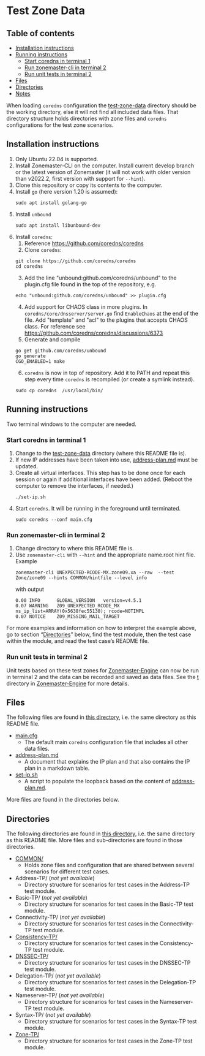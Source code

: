 # Test Zone Data

## Table of contents


* [Installation instructions](#installation-instructions)
* [Running instructions](#running-instructions)
  * [Start coredns in terminal 1](#start-coredns-in-terminal-1)
  * [Run zonemaster-cli in terminal 2](#run-zonemaster-cli-in-terminal-2)
  * [Run unit tests in terminal 2](#run-unit-tests-in-terminal-2)
* [Files](#files)
* [Directories](#directories)
* [Notes](#notes)

When loading `coredns` configuration the [test-zone-data] directory should be
the working directory, else it will not find all included data files. That
directory structure holds directories with zone files and `coredns` configurations
for the test zone scenarios.

## Installation instructions

1. Only Ubuntu 22.04 is supported.
2. Install Zonemaster-CLI on the computer. Install current develop branch or the
   latest version of Zonemaster (it will not work with older version than v2022.2,
   first version with support for `--hint`).
3. Clone this repository or copy its contents to the computer.
4. Install `go` (here version 1.20 is assumed):
   ```
   sudo apt install golang-go 
   ```
5. Install `unbound`
   ```
   sudo apt install libunbound-dev
   ```
6. Install `coredns`:
   1. Reference https://github.com/coredns/coredns
   2. Clone `coredns`:
   ```
   git clone https://github.com/coredns/coredns
   cd coredns
   ```
   3. Add the line "unbound:github.com/coredns/unbound" to the plugin.cfg file
      found in the top of the repository, e.g.
   ```
   echo "unbound:github.com/coredns/unbound" >> plugin.cfg
   ```
   4. Add support for CHAOS class in more plugins. In
      `coredns/core/dnsserver/server.go` find `EnableChaos` at the end of the
      file. Add "template" and "acl" to the plugins that accepts CHAOS class. For
      reference see https://github.com/coredns/coredns/discussions/6373
   5. Generate and compile
   ```
   go get github.com/coredns/unbound
   go generate
   CGO_ENABLED=1 make
   ```
   6. `coredns` is now in top of repository. Add it to PATH and repeat this step
      every time `coredns` is recompiled (or create a symlink instead).
   ```
   sudo cp coredns  /usr/local/bin/
   ```
## Running instructions

Two terminal windows to the computer are needed.

### Start coredns in terminal 1

1. Change to the [test-zone-data] directory (where this README file is).
2. If new IP addresses have been taken into use, [address-plan.md] must be
   updated.
3. Create all virtual interfaces. This step has to be done once for each session
   or again if additional interfaces have been added. (Reboot the computer to
   remove the interfaces, if needed.)
   ```
   ./set-ip.sh
   ```
3. Start `coredns`. It will be running in the foreground until terminated.
   ```
   sudo coredns --conf main.cfg
   ```

### Run zonemaster-cli in terminal 2

1. Change directory to where this README file is.
2. Use `zonemaster-cli` with `--hint` and the appropriate name.root hint file.
   Example
   ```
   zonemaster-cli UNEXPECTED-RCODE-MX.zone09.xa --raw  --test Zone/zone09 --hints COMMON/hintfile --level info
   ```
   with output
   ```
   0.00 INFO      GLOBAL_VERSION   version=v4.5.1
   0.07 WARNING   Z09_UNEXPECTED_RCODE_MX   ns_ip_list=ARRAY(0x5638fec55130); rcode=NOTIMPL
   0.07 NOTICE    Z09_MISSING_MAIL_TARGET
   ```

For more examples and information on how to interpret the example above, go to
section “[Directories](#directories)” below, find the test module, then the test
case within the module, and read the test case’s README file.

### Run unit tests in terminal 2

Unit tests based on these test zones for [Zonemaster-Engine] can now be run
in terminal 2 and the data can be recorded and saved as data files. See the
[t] directory in [Zonemaster-Engine] for more details.


## Files

The following files are found in [this directory](.), i.e. the same directory as
this README file.

* [main.cfg]
  * The default main `coredns` configuration file that includes all
    other data files.
* [address-plan.md]
  * A document that explains the IP plan and that also contains the
    IP plan in a markdown table.
* [set-ip.sh]
  * A script to populate the loopback based on the content of
    [address-plan.md].

More files are found in the directories below.


## Directories

The following directories are found in [this directory][test-zone-data], i.e.
the same directory as this README file. More files and sub-directories are found
in those directories.

* [COMMON/]
  * Holds zone files and configuration that are shared between several scenarios
    for different test cases.
* Address-TP/ (*not yet available*)
  * Directory structure for scenarios for test cases in the Address-TP test module.
* Basic-TP/ (*not yet available*)
  * Directory structure for scenarios for test cases in the Basic-TP test module.
* Connectivity-TP/ (*not yet available*)
  * Directory structure for scenarios for test cases in the Connectivity-TP test
    module.
* [Consistency-TP/]
  * Directory structure for scenarios for test cases in the Consistency-TP test
    module.
* [DNSSEC-TP/]
  * Directory structure for scenarios for test cases in the DNSSEC-TP test
    module.
* Delegation-TP/ (*not yet available*)
  * Directory structure for scenarios for test cases in the Delegation-TP test
    module.
* Nameserver-TP/ (*not yet available*)
  * Directory structure for scenarios for test cases in the Nameserver-TP test
    module.
* Syntax-TP/ (*not yet available*)
  * Directory structure for scenarios for test cases in the Syntax-TP test
    module.
* [Zone-TP/]
  * Directory structure for scenarios for test cases in the Zone-TP test module.


[address-plan.md]:                                     address-plan.md
[COMMON/]:                                             COMMON/
[Consistency-TP/]:                                     Consistency-TP/
[DNSSEC-TP/]:                                          DNSSEC-TP/
[main.cfg]:                                            main.cfg
[set-ip.sh]:                                           set-ip.sh
[t]:                                                   https://github.com/zonemaster/zonemaster-engine/tree/develop/t
[test-zone-data]:                                      .
[Zone-TP/]:                                            Zone-TP/
[Zonemaster-Engine]:                                   https://github.com/zonemaster/zonemaster-engine/

